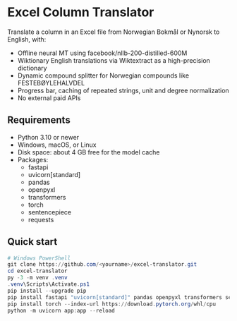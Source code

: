 # Excel Column Translator

Translate a column in an Excel file from Norwegian Bokmål or Nynorsk to English, with:
- Offline neural MT using facebook/nllb-200-distilled-600M
- Wiktionary English translations via Wiktextract as a high-precision dictionary
- Dynamic compound splitter for Norwegian compounds like FESTEBØYLEHALVDEL
- Progress bar, caching of repeated strings, unit and degree normalization
- No external paid APIs

## Requirements

- Python 3.10 or newer
- Windows, macOS, or Linux
- Disk space: about 4 GB free for the model cache
- Packages:
  - fastapi
  - uvicorn[standard]
  - pandas
  - openpyxl
  - transformers
  - torch
  - sentencepiece
  - requests

## Quick start

```powershell
# Windows PowerShell
git clone https://github.com/<yourname>/excel-translator.git
cd excel-translator
py -3 -m venv .venv
.venv\Scripts\Activate.ps1
pip install --upgrade pip
pip install fastapi "uvicorn[standard]" pandas openpyxl transformers sentencepiece requests
pip install torch --index-url https://download.pytorch.org/whl/cpu
python -m uvicorn app:app --reload
